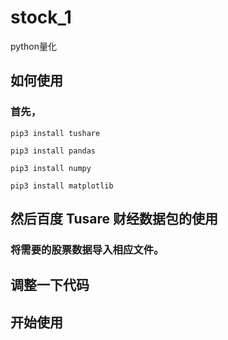 # stock_1
python量化
## 如何使用
### 首先，
`pip3 install tushare` 

`pip3 install pandas` 

`pip3 install numpy` 

`pip3 install matplotlib` 

## 然后百度 Tusare 财经数据包的使用
### 将需要的股票数据导入相应文件。
## 调整一下代码

## 开始使用
